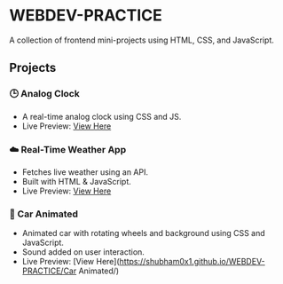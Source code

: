 # WEBDEV-PRACTICE

A collection of frontend mini-projects using HTML, CSS, and JavaScript.

## Projects

### 🕒 Analog Clock
- A real-time analog clock using CSS and JS.
- Live Preview: [View Here](https://shubham0x1.github.io/WEBDEV-PRACTICE/Analog_clock/)

### ☁️ Real-Time Weather App
- Fetches live weather using an API.
- Built with HTML & JavaScript.
- Live Preview: [View Here](https://shubham0x1.github.io/WEBDEV-PRACTICE/Real_Time_Weather_Application/)

### 🚗 Car Animated
- Animated car with rotating wheels and background using CSS and JavaScript.
- Sound added on user interaction.
- Live Preview: [View Here](https://shubham0x1.github.io/WEBDEV-PRACTICE/Car Animated/)

